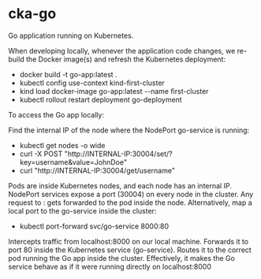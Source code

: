 # cka-go

Go application running on Kubernetes.

When developing locally, whenever the application code changes, we re-build the Docker image(s) and refresh the Kubernetes deployment:

* docker build -t go-app:latest . 
* kubectl config use-context kind-first-cluster 
* kind load docker-image go-app:latest --name first-cluster 
* kubectl rollout restart deployment go-deployment

To access the Go app locally:

Find the internal IP of the node where the NodePort go-service is running: 

* kubectl get nodes -o wide
* curl -X POST "http://INTERNAL-IP:30004/set/?key=username&value=JohnDoe"
* curl "http://INTERNAL-IP:30004/get/username" 

Pods are inside Kubernetes nodes, and each node has an internal IP. NodePort services expose a port (30004) on every node in the cluster. Any request to : gets forwarded to the pod inside the node. Alternatively, map a local port to the go-service inside the cluster:

* kubectl port-forward svc/go-service 8000:80 

Intercepts traffic from localhost:8000 on our local machine. Forwards it to port 80 inside the Kubernetes service (go-service). Routes it to the correct pod running the Go app inside the cluster. Effectively, it makes the Go service behave as if it were running directly on localhost:8000